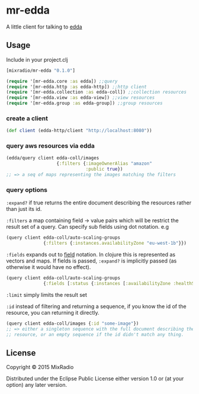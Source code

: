 # mr-edda

A little client for talking to [edda](http://github.com/Netflix/edda)

## Usage
Include in your project.clj
```clojure
[mixradio/mr-edda "0.1.0"]
```
```clojure
(require '[mr-edda.core :as edda]) ;;query
(require '[mr-edda.http :as edda-http]) ;;http client
(require '[mr-edda.collection :as edda-coll]) ;;collection resources
(require '[mr-edda.view :as edda-view]) ;;view resources
(require '[mr-edda.group :as edda-group]) ;;group resources
```

### create a client
```clojure
(def client (edda-http/client "http://localhost:8080"))
```
### query aws resources via edda
```clojure
(edda/query client edda-coll/images
                   {:filters {:imageOwnerAlias "amazon"
                              :public true})
;; => a seq of maps representing the images matching the filters
```

### query options
`:expand?` if true returns the entire document describing the resources
rather than just its id.

`:filters` a map containing field -> value pairs which will be restrict the result set of a query. Can specify sub fields using dot notation. 
e.g 
```clojure
(query client edda-coll/auto-scaling-groups 
              {:filters {:instances.availabilityZone "eu-west-1b"}})
```

`:fields` expands out to [field](https://developer.linkedin.com/documents/field-selectors) notation. In clojure this is represented as vectors and maps. If fields is passed, `:expand?` is implicitly passed (as otherwise it would have no effect).
```clojure
(query client edda-coll/auto-scaling-groups 
              {:fields [:status {:instances [:availabilityZone :healthStatus]}]})
```
`:limit` simply limits the result set

`:id` instead of filtering and returning a sequence, if you know the id of the resource, you can returning it directly.

```clojure
(query client edda-coll/images {:id "some-image"}) 
;; => either a singleton sequence with the full document describing the 
;; resource, or an empty sequence if the id didn't match any thing.
```

## License
Copyright © 2015 MixRadio

Distributed under the Eclipse Public License either version 1.0 or (at
your option) any later version.
